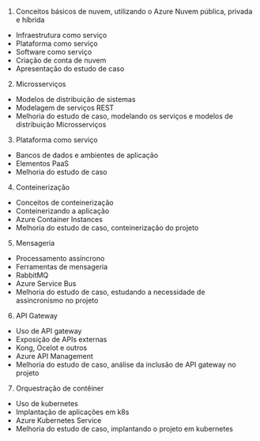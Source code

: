 1. Conceitos básicos de nuvem, utilizando o Azure
Nuvem pública, privada e híbrida
* Infraestrutura como serviço
* Plataforma como serviço
* Software como serviço
* Criação de conta de nuvem
* Apresentação do estudo de caso

2. Microsserviços
* Modelos de distribuição de sistemas
* Modelagem de serviços REST
* Melhoria do estudo de caso, modelando os serviços e modelos de
distribuição Microsserviços

3. Plataforma como serviço
* Bancos de dados e ambientes de aplicação
* Elementos PaaS
* Melhoria do estudo de caso

4. Conteinerização
* Conceitos de conteinerização
* Conteinerizando a aplicação
* Azure Container Instances
* Melhoria do estudo de caso, conteinerização do projeto

5. Mensageria
* Processamento assíncrono
* Ferramentas de mensageria
* RabbitMQ
* Azure Service Bus
* Melhoria do estudo de caso, estudando a necessidade de assincronismo no projeto

6. API Gateway
* Uso de API gateway
* Exposição de APIs externas
* Kong, Ocelot e outros
* Azure API Management
* Melhoria do estudo de caso, análise da inclusão de API gateway no projeto

7. Orquestração de contêiner
* Uso de kubernetes
* Implantação de aplicações em k8s
* Azure Kubernetes Service
* Melhoria do estudo de caso, implantando o projeto em kubernetes
